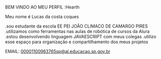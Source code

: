 BEM VINDO AO MEU PERFIL :Hearth

Meu nome é Lucas da costa coques


.sou estudante da escola EE PEI JOÂO CLIMACO DE CAMARGO PIRES
.utilizamos como ferramentas nas aulas de robótica de cursos da Alura
.estou desenvolvendo linguagem JAVAESCRIPT com meus colegas
.utilizo esse espaço para organização e compartilhamento dos meus projetos

EMAIL:
00001100963765sp@al.educacao.sp.gov.br
